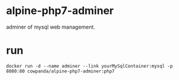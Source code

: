 # alpine-php7-adminer

adminer of mysql web management.

# run 

    docker run -d --name adminer --link yourMySqlContainer:mysql -p 8080:80 cowpanda/alpine-php7-adminer:php7
